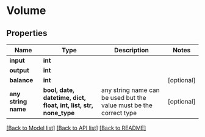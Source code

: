 # Volume


## Properties
Name | Type | Description | Notes
------------ | ------------- | ------------- | -------------
**input** | **int** |  | 
**output** | **int** |  | 
**balance** | **int** |  | [optional] 
**any string name** | **bool, date, datetime, dict, float, int, list, str, none_type** | any string name can be used but the value must be the correct type | [optional]

[[Back to Model list]](../README.md#documentation-for-models) [[Back to API list]](../README.md#documentation-for-api-endpoints) [[Back to README]](../README.md)


